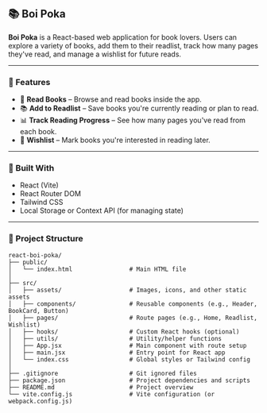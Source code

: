 ## 📚 Boi Poka

**Boi Poka** is a React-based web application for book lovers. Users can explore a variety of books, add them to their readlist, track how many pages they've read, and manage a wishlist for future reads.

---

### 🚀 Features

- 📖 **Read Books** – Browse and read books inside the app.
- 📚 **Add to Readlist** – Save books you're currently reading or plan to read.
- 📊 **Track Reading Progress** – See how many pages you've read from each book.
- 💖 **Wishlist** – Mark books you're interested in reading later.

---

### 🧠 Built With

- React (Vite)
- React Router DOM
- Tailwind CSS
- Local Storage or Context API (for managing state)

---

### 📁 Project Structure

```
react-boi-poka/
├── public/
│   └── index.html                # Main HTML file
│
├── src/
│   ├── assets/                   # Images, icons, and other static assets
│   ├── components/               # Reusable components (e.g., Header, BookCard, Button)
│   ├── pages/                    # Route pages (e.g., Home, Readlist, Wishlist)
│   ├── hooks/                    # Custom React hooks (optional)
│   ├── utils/                    # Utility/helper functions
│   ├── App.jsx                   # Main component with route setup
│   ├── main.jsx                  # Entry point for React app
│   └── index.css                 # Global styles or Tailwind config
│
├── .gitignore                    # Git ignored files
├── package.json                  # Project dependencies and scripts
├── README.md                     # Project overview
└── vite.config.js                # Vite configuration (or webpack.config.js)
```
